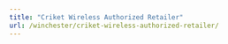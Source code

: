 ```yaml
---
title: "Criket Wireless Authorized Retailer"
url: /winchester/criket-wireless-authorized-retailer/
---
```

